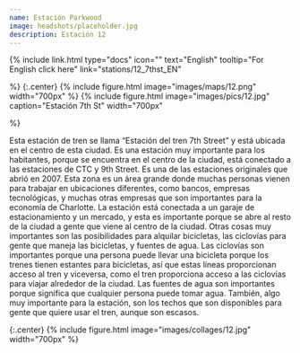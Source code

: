 ```yaml
---
name: Estación Parkwood
image: headshots/placeholder.jpg
description: Estación 12
---
```


{%
  include link.html
  type="docs"
  icon=""
  text="English"
  tooltip="For English click here"
  link="stations/12_7thst_EN"

%}
{:.center}
{%
  include figure.html
  image="images/maps/12.png"
  width="700px"
%}
{%
  include figure.html
  image="images/pics/12.jpg"
  caption="Estación 7th St"
  width="700px"

%}
 
 
Esta estación de tren se llama “Estación del tren 7th Street” y está ubicada en el centro de esta ciudad. Es una estación muy importante para los habitantes, porque se encuentra en el centro de la ciudad, está conectado a las estaciones de CTC y 9th Street. Es una de las estaciones originales que abrió en 2007. Esta zona es un área grande donde muchas personas vienen para trabajar en ubicaciones diferentes, como bancos, empresas tecnológicas, y muchas otras empresas que son importantes para la economía de Charlotte. La estación está conectada a un garaje de estacionamiento y un mercado, y esta es importante porque se abre al resto de la ciudad a gente que viene al centro de la ciudad. Otras cosas muy importantes son las posibilidades para alquilar bicicletas, las ciclovías para gente que maneja las bicicletas, y fuentes de agua. Las ciclovías son importantes porque una persona puede llevar una bicicleta porque los trenes tienen estantes para bicicletas, así que estas líneas proporcionan acceso al tren y viceversa, como el tren proporciona acceso a las ciclovías para viajar alrededor de la ciudad. Las fuentes de agua son importantes porque significa que cualquier persona puede tomar agua. También, algo muy importante para la estación, son los techos que son disponibles para gente que quiere usar el tren, aunque son escasos.

{:.center}
{%
include figure.html
image="images/collages/12.jpg"
width="700px"
%}